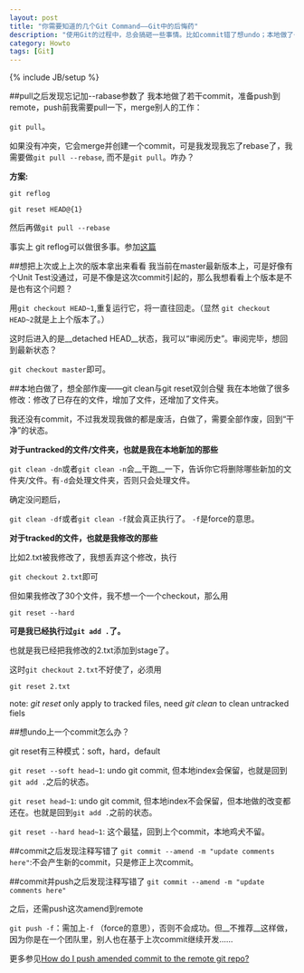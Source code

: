 ```yaml
---
layout: post
title: "你需要知道的几个Git Command——Git中的后悔药"
description: "使用Git的过程中，总会搞砸一些事情。比如commit错了想undo；本地做了一堆修改想作废；commit少了一个东西，或者注释写错了，想追加一个amend……像我这样的初学者往往不知所措，查了几个command，做个笔记。"
category: Howto
tags: [Git]
---
```

{% include JB/setup %}

##pull之后发现忘记加--rabase参数了
我本地做了若干commit，准备push到remote，push前我需要pull一下，merge别人的工作： 

`git pull`。

如果没有冲突，它会merge并创建一个commit，可是我发现我忘了rebase了，我需要做`git pull --rebase`, 而不是`git pull`。咋办？

__方案:__

`git reflog`

`git reset HEAD@{1}`

然后再做`git pull --rebase`

事实上 git reflog可以做很多事。参加[这篇](http://stackoverflow.com/questions/134882/undoing-a-git-rebase)

##想把上次或上上次的版本拿出来看看
我当前在master最新版本上，可是好像有个Unit Test没通过，可是不像是这次commit引起的，那么我想看看上个版本是不是也有这个问题？

用`git checkout HEAD~1`,重复运行它，将一直往回走。（显然 `git checkout HEAD~2`就是上上个版本了。）

这时后进入的是__detached HEAD__状态，我可以“审阅历史”。审阅完毕，想回到最新状态？

`git checkout master`即可。

##本地白做了，想全部作废——git clean与git reset双剑合璧
我在本地做了很多修改：修改了已存在的文件，增加了文件，还增加了文件夹。

我还没有commit，不过我发现我做的都是废活，白做了，需要全部作废，回到“干净”的状态。

__对于untracked的文件/文件夹，也就是我在本地新加的那些__

`git clean -dn`或者`git clean -n`会__干跑__一下，告诉你它将删除哪些新加的文件夹/文件。有`-d`会处理文件夹，否则只会处理文件。

确定没问题后，

`git clean -df`或者`git clean -f`就会真正执行了。 `-f`是force的意思。

__对于tracked的文件，也就是我修改的那些__

比如2.txt被我修改了，我想丢弃这个修改，执行

`git checkout 2.txt`即可

但如果我修改了30个文件，我不想一个一个checkout，那么用

`git reset --hard`

__可是我已经执行过`git add .`了。__

也就是我已经把我修改的2.txt添加到stage了。

这时`git checkout 2.txt`不好使了，必须用

`git reset 2.txt`

note: _git reset_ only apply to tracked files, need _git clean_ to clean untracked fiels

##想undo上一个commit怎么办？

git reset有三种模式：soft，hard，default

`git reset --soft head~1`: undo git commit, 但本地index会保留，也就是回到`git add .`之后的状态。

`git reset head~1`: undo git commit, 但本地index不会保留，但本地做的改变都还在。也就是回到`git add .`之前的状态。

`git reset --hard head~1`: 这个最猛，回到上个commit，本地鸡犬不留。

##commit之后发现注释写错了
`git commit --amend -m "update comments here"`:不会产生新的commit，只是修正上次commit。

##commit并push之后发现注释写错了
`git commit --amend -m "update comments here"`

之后，还需push这次amend到remote

`git push -f`：需加上`-f` （force的意思），否则不会成功。但__不推荐__这样做，因为你是在一个团队里，别人也在基于上次commit继续开发……

更多参见[How do I push amended commit to the remote git repo?](http://stackoverflow.com/questions/253055/how-do-i-push-amended-commit-to-the-remote-git-repo)
